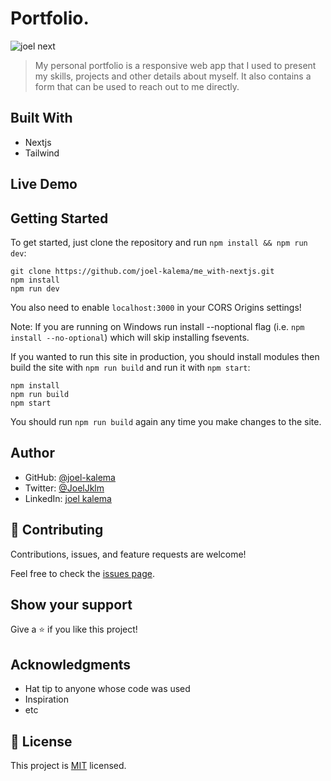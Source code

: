 
# Portfolio.
![joel next](https://user-images.githubusercontent.com/57408419/208531303-b7fd78ac-8985-4063-aba2-4da30dd03a68.jpg)

> My personal portfolio is a responsive web app that I used to present my skills, projects and other details about myself. It also contains a form that can be used to reach out to me directly.

## Built With

- Nextjs
- Tailwind

## Live Demo



## Getting Started

To get started, just clone the repository and run `npm install && npm run dev`:

    git clone https://github.com/joel-kalema/me_with-nextjs.git
    npm install
    npm run dev

You also need to enable `localhost:3000` in your CORS Origins settings!

Note: If you are running on Windows run install --noptional flag (i.e. `npm install --no-optional`) which will skip installing fsevents.


If you wanted to run this site in production, you should install modules then build the site with `npm run build` and run it with `npm start`:

    npm install
    npm run build
    npm start

You should run `npm run build` again any time you make changes to the site.

## Author

- GitHub: [@joel-kalema](https://github.com/joel-kalema)
- Twitter: [@JoelJklm](https://twitter.com/JoelJklm)
- LinkedIn: [joel kalema](https://www.linkedin.com/in/joel-kalema-30518a230/)

## 🤝 Contributing


Contributions, issues, and feature requests are welcome!

Feel free to check the [issues page](https://github.com/joel-kalema/Mobile-version-skeleton/issues).

## Show your support

Give a ⭐️ if you like this project!

## Acknowledgments

- Hat tip to anyone whose code was used
- Inspiration
- etc

## 📝 License

This project is [MIT](./MIT.md) licensed.
